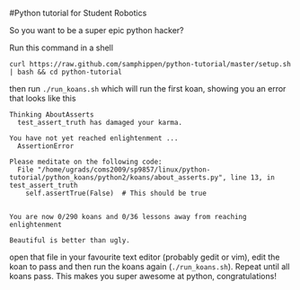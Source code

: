 #Python tutorial for Student Robotics

So you want to be a super epic python hacker?

Run this command in a shell
```shell
curl https://raw.github.com/samphippen/python-tutorial/master/setup.sh | bash && cd python-tutorial
```

then run `./run_koans.sh` which will run the first koan, showing you an error that looks like this
```
Thinking AboutAsserts
  test_assert_truth has damaged your karma.

You have not yet reached enlightenment ...
  AssertionError

Please meditate on the following code:
  File "/home/ugrads/coms2009/sp9857/linux/python-tutorial/python_koans/python2/koans/about_asserts.py", line 13, in test_assert_truth
    self.assertTrue(False)  # This should be true


You are now 0/290 koans and 0/36 lessons away from reaching enlightenment

Beautiful is better than ugly.
```

open that file in your favourite text editor (probably gedit or vim), edit the koan to pass
and then run the koans again (`./run_koans.sh`). Repeat until all koans pass. This makes you
super awesome at python, congratulations!
